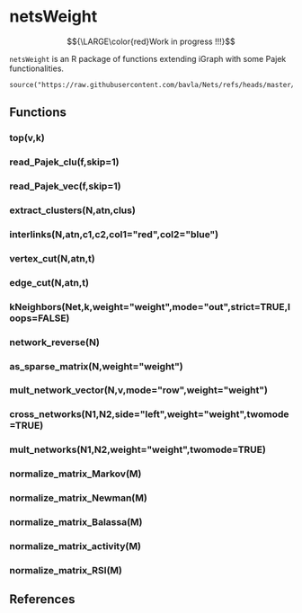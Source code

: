 # netsWeight

$${\LARGE\color{red}Work in progress !!!}$$

`netsWeight` is an R package of functions extending iGraph with some Pajek functionalities.

```
source("https://raw.githubusercontent.com/bavla/Nets/refs/heads/master/netsWeight/netsWeight.R")
```
## Functions

### top(v,k)

### read_Pajek_clu(f,skip=1)

### read_Pajek_vec(f,skip=1)

### extract_clusters(N,atn,clus)

### interlinks(N,atn,c1,c2,col1="red",col2="blue")
  
### vertex_cut(N,atn,t)

### edge_cut(N,atn,t)

### kNeighbors(Net,k,weight="weight",mode="out",strict=TRUE,loops=FALSE) 

### network_reverse(N)

### as_sparse_matrix(N,weight="weight")

### mult_network_vector(N,v,mode="row",weight="weight")

### cross_networks(N1,N2,side="left",weight="weight",twomode=TRUE)

### mult_networks(N1,N2,weight="weight",twomode=TRUE)

### normalize_matrix_Markov(M)

### normalize_matrix_Newman(M)

### normalize_matrix_Balassa(M)

### normalize_matrix_activity(M)

### normalize_matrix_RSI(M)

## References
